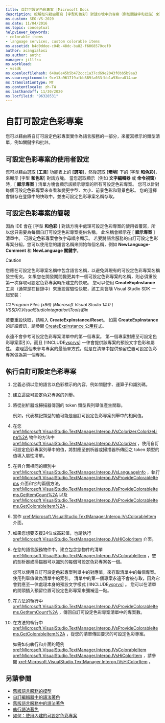 ```yaml
---
title: 自訂可設定色彩專案 |Microsoft Docs
description: 瞭解如何藉由覆寫 [字型和色彩] 對話方塊中的專案（例如關鍵字和批註）來建立自訂可設定色彩專案做為語言服務的一部分。
ms.custom: SEO-VS-2020
ms.date: 11/04/2016
ms.topic: conceptual
helpviewer_keywords:
- colorable items
- language services, custom colorable items
ms.assetid: b4d0ddee-c04b-48dc-ba82-f6068570cef0
author: acangialosi
ms.author: anthc
manager: jillfra
ms.workload:
- vssdk
ms.openlocfilehash: 648a8e45b5b472ccc1a37cd69e2043f0bb5b9aa3
ms.sourcegitcommit: 9ce13a961719afbb389fa033fbb1a93bea814aae
ms.translationtype: MT
ms.contentlocale: zh-TW
ms.lasthandoff: 11/30/2020
ms.locfileid: "96328531"
---
```

# <a name="custom-colorable-items"></a>自訂可設定色彩專案
您可以藉由將自訂可設定色彩專案實作為語言服務的一部分，來覆寫標示的類型清單，例如關鍵字和批註。

## <a name="user-settings-of-colorable-items"></a>可設定色彩專案的使用者設定
 您可以藉由選取 [**工具**] 功能表上的 **[選項**]，然後選取 [**環境**] 下的 [字型 **和色彩**]，來顯示 [字型 **和色彩**] 對話方塊。 當您選取顯示（例如 **文字編輯器** 或 **命令視窗**）時，[ **顯示專案** ] 清單方塊會顯示該顯示專案的所有可設定色彩專案。 您可以針對每個可設定色彩專案來查看和變更字型、大小、前景色彩和背景色彩。 您的選擇會儲存在登錄中的快取中，並由可設定色彩專案名稱存取。

## <a name="presentation-of-colorable-items"></a>可設定色彩專案的簡報
 因為 IDE 會在 [字型 **和色彩** ] 對話方塊中處理可設定色彩專案的使用者覆寫，所以您只需要為每個自訂可設定色彩專案提供名稱。 此名稱會顯示在 [ **顯示專案** ] 清單中。 可設定色彩專案會依字母順序顯示。 若要將語言服務的自訂可設定色彩專案分組，您可以使用您的語言名稱來開始每個名稱，例如 **NewLanguage-Comment** 和 **NewLanguage 關鍵字**。

> [!CAUTION]
> 您應在可設定色彩專案名稱中包含語言名稱，以避免與現有的可設定色彩專案名稱發生衝突。 如果您在開發期間變更其中一個可設定色彩專案的名稱，則必須重設第一次存取可設定色彩專案時所建立的快取。 您可以使用 **CreateExpInstance** 工具（通常是在目錄中）來重設實驗性快取，該工具會隨 Visual Studio SDK 一起安裝：
>
> *C:\Program Files (x86) \Microsoft Visual Studio 14.0 \ VSSDK\VisualStudioIntegration\Tools\Bin*
>
> 若要重設快取，請輸入 **CreateExpInstance/Reset**。 如需 **CreateExpInstance** 的詳細資訊，請參閱 [CreateExpInstance 公用程式](../../extensibility/internals/createexpinstance-utility.md)。

 永遠不會參考可設定色彩專案清單中的第一個專案。 第一個專案對應至可設定色彩專案索引0，而且 [!INCLUDE[vsprvs](../../code-quality/includes/vsprvs_md.md)] 一律會提供該專案的預設文字色彩和屬性。 處理這個未參考專案的最簡單方式，就是在清單中提供預留位置可設定色彩專案做為第一個專案。

## <a name="implement-custom-colorable-items"></a>執行自訂可設定色彩專案

1. 定義必須以您的語言以色彩標示的內容，例如關鍵字、運算子和識別碼。

2. 建立這些可設定色彩專案的列舉。

3. 將從剖析器或掃描器傳回的 token 類型與列舉值產生關聯。

    例如，代表標記類型的值可能是自訂可設定色彩專案列舉中的相同值。

4. 在您 <xref:Microsoft.VisualStudio.TextManager.Interop.IVsColorizer.ColorizeLine%2A> 物件的方法中 <xref:Microsoft.VisualStudio.TextManager.Interop.IVsColorizer> ，使用自訂可設定色彩專案列舉中的值，將對應至剖析器或掃描器所傳回之 token 類型的值填入屬性清單。

5. 在與介面相同的類別中 <xref:Microsoft.VisualStudio.TextManager.Interop.IVsLanguageInfo> ，執行 <xref:Microsoft.VisualStudio.TextManager.Interop.IVsProvideColorableItems> 介面和它的兩個方法， <xref:Microsoft.VisualStudio.TextManager.Interop.IVsProvideColorableItems.GetItemCount%2A> 以及 <xref:Microsoft.VisualStudio.TextManager.Interop.IVsProvideColorableItems.GetColorableItem%2A> 。

6. 實作 <xref:Microsoft.VisualStudio.TextManager.Interop.IVsColorableItem> 介面。

7. 如果您想要支援24位或高彩值，也請執行 <xref:Microsoft.VisualStudio.TextManager.Interop.IVsHiColorItem> 介面。

8. 在您的語言服務物件中，建立包含您物件的清單 <xref:Microsoft.VisualStudio.TextManager.Interop.IVsColorableItem> ，您的剖析器或掃描器可以識別的每個可設定色彩專案各一個。

    您可以使用自訂可設定色彩專案列舉中的對應值，來存取清單中的每個專案。 使用列舉值做為清單中的索引。 清單中的第一個專案永遠不會被存取，因為它會對應至一律處理本身的預設文字樣式 [!INCLUDE[vsprvs](../../code-quality/includes/vsprvs_md.md)] 。 您可以在清單的開頭插入預留位置可設定色彩專案來彌補這一點。

9. 在方法的執行中 <xref:Microsoft.VisualStudio.TextManager.Interop.IVsProvideColorableItems.GetItemCount%2A> ，傳回自訂可設定色彩專案清單中的專案數。

10. 在方法的執行中 <xref:Microsoft.VisualStudio.TextManager.Interop.IVsProvideColorableItems.GetColorableItem%2A> ，從您的清單傳回要求的可設定色彩專案。

    如需如何執行和介面的範例 <xref:Microsoft.VisualStudio.TextManager.Interop.IVsColorableItem> <xref:Microsoft.VisualStudio.TextManager.Interop.IVsHiColorItem> ，請參閱 <xref:Microsoft.VisualStudio.TextManager.Interop.IVsHiColorItem> 。

## <a name="see-also"></a>另請參閱
- [舊版語言服務的模型](../../extensibility/internals/model-of-a-legacy-language-service.md)
- [自訂編輯器中的語法著色](../../extensibility/syntax-coloring-in-custom-editors.md)
- [舊版語言服務中的語法著色](../../extensibility/internals/syntax-coloring-in-a-legacy-language-service.md)
- [執行語法著色](../../extensibility/internals/implementing-syntax-coloring.md)
- [如何：使用內建的可設定色彩專案](../../extensibility/internals/how-to-use-built-in-colorable-items.md)
